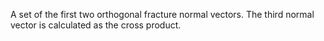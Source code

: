 A set of the first two orthogonal fracture normal vectors. The third normal vector is calculated as the cross product.